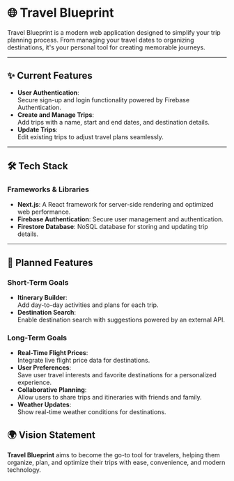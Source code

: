 # 🌐 Travel Blueprint

Travel Blueprint is a modern web application designed to simplify your trip planning process. From managing your travel dates to organizing destinations, it's your personal tool for creating memorable journeys.  

---

## ✨ Current Features

- **User Authentication**:  
  Secure sign-up and login functionality powered by Firebase Authentication.  
- **Create and Manage Trips**:  
  Add trips with a name, start and end dates, and destination details.  
- **Update Trips**:  
  Edit existing trips to adjust travel plans seamlessly.  

---

## 🛠️ Tech Stack  

### Frameworks & Libraries
- **Next.js**: A React framework for server-side rendering and optimized web performance.  
- **Firebase Authentication**: Secure user management and authentication.  
- **Firestore Database**: NoSQL database for storing and updating trip details.  

---

## 📜 Planned Features  

### Short-Term Goals
- **Itinerary Builder**:  
  Add day-to-day activities and plans for each trip.  
- **Destination Search**:  
  Enable destination search with suggestions powered by an external API.  

### Long-Term Goals
- **Real-Time Flight Prices**:  
  Integrate live flight price data for destinations.  
- **User Preferences**:  
  Save user travel interests and favorite destinations for a personalized experience.  
- **Collaborative Planning**:  
  Allow users to share trips and itineraries with friends and family.  
- **Weather Updates**:  
  Show real-time weather conditions for destinations.  

## 🌍 Vision Statement  

**Travel Blueprint** aims to become the go-to tool for travelers, helping them organize, plan, and optimize their trips with ease, convenience, and modern technology.